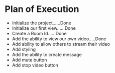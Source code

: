 # Plan of Execution

- Initialize the project......Done
- Initialize our first view......Done
- Create a Room Id......Done
- Add the ability to view our own video.....Done
- Add ability to allow others to stream their video
- Add styling
- Add the ability to create message
- Add mute button
- Add stop video button